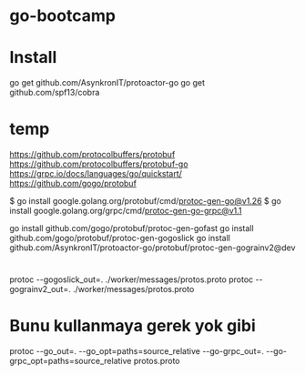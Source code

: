 # go-bootcamp


# Install 
go get github.com/AsynkronIT/protoactor-go
go get github.com/spf13/cobra

# temp
https://github.com/protocolbuffers/protobuf
https://github.com/protocolbuffers/protobuf-go
https://grpc.io/docs/languages/go/quickstart/
https://github.com/gogo/protobuf


$ go install google.golang.org/protobuf/cmd/protoc-gen-go@v1.26
$ go install google.golang.org/grpc/cmd/protoc-gen-go-grpc@v1.1

go install github.com/gogo/protobuf/protoc-gen-gofast
go install  github.com/gogo/protobuf/protoc-gen-gogoslick
go install github.com/AsynkronIT/protoactor-go/protobuf/protoc-gen-gograinv2@dev

#
protoc --gogoslick_out=. ./worker/messages/protos.proto
protoc --gograinv2_out=. ./worker/messages/protos.proto


# Bunu kullanmaya gerek yok gibi
protoc --go_out=. --go_opt=paths=source_relative     --go-grpc_out=. --go-grpc_opt=paths=source_relative  protos.proto

